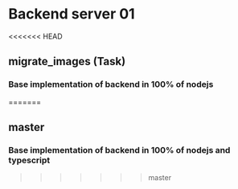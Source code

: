 # Backend server 01

<<<<<<< HEAD
## migrate_images (Task)

### Base implementation of backend in 100% of nodejs
=======
## master

### Base implementation of backend in 100% of nodejs and typescript
>>>>>>> master
